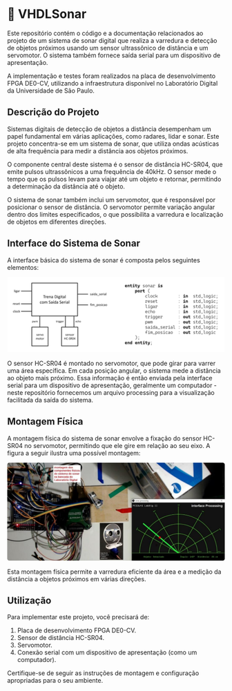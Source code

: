 # 📡 VHDLSonar

Este repositório contém o código e a documentação relacionados ao projeto de um sistema de sonar digital que realiza a varredura e detecção de objetos próximos usando um sensor ultrassônico de distância e um servomotor. O sistema também fornece saída serial para um dispositivo de apresentação. 

A implementação e testes foram realizados na placa de desenvolvimento FPGA DE0-CV, utilizando a infraestrutura disponível no Laboratório Digital da Universidade de São Paulo.

## Descrição do Projeto

Sistemas digitais de detecção de objetos a distância desempenham um papel fundamental em várias aplicações, como radares, lidar e sonar. Este projeto concentra-se em um sistema de sonar, que utiliza ondas acústicas de alta frequência para medir a distância aos objetos próximos.

O componente central deste sistema é o sensor de distância HC-SR04, que emite pulsos ultrassônicos a uma frequência de 40kHz. O sensor mede o tempo que os pulsos levam para viajar até um objeto e retornar, permitindo a determinação da distância até o objeto.

O sistema de sonar também inclui um servomotor, que é responsável por posicionar o sensor de distância. O servomotor permite variação angular dentro dos limites especificados, o que possibilita a varredura e localização de objetos em diferentes direções.

## Interface do Sistema de Sonar

A interface básica do sistema de sonar é composta pelos seguintes elementos:

<img src="./images/elementos.png" width=612.5>

O sensor HC-SR04 é montado no servomotor, que pode girar para varrer uma área específica. Em cada posição angular, o sistema mede a distância ao objeto mais próximo. Essa informação é então enviada pela interface serial para um dispositivo de apresentação, geralmente um computador - neste repositório fornecemos um arquivo processing para a visualização facilitada da saída do sistema.

## Montagem Física

A montagem física do sistema de sonar envolve a fixação do sensor HC-SR04 no servomotor, permitindo que ele gire em relação ao seu eixo. A figura a seguir ilustra uma possível montagem:

<img src="./images/montagem.png" width=612.5>

Esta montagem física permite a varredura eficiente da área e a medição da distância a objetos próximos em várias direções.

## Utilização

Para implementar este projeto, você precisará de:

1. Placa de desenvolvimento FPGA DE0-CV.
2. Sensor de distância HC-SR04.
3. Servomotor.
4. Conexão serial com um dispositivo de apresentação (como um computador).

Certifique-se de seguir as instruções de montagem e configuração apropriadas para o seu ambiente.
